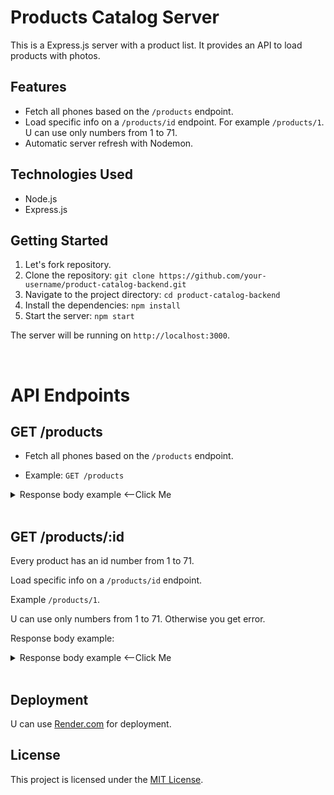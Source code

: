 # Products Catalog Server

This is a Express.js server with a product list. It provides an API to load products with photos.

## Features

- Fetch all phones based on the `/products` endpoint.
- Load specific info on a `/products/id` endpoint. For example `/products/1`. U can use only numbers from 1 to 71.
- Automatic server refresh with Nodemon.

## Technologies Used

- Node.js
- Express.js

## Getting Started

1. Let's fork repository.
2. Clone the repository: `git clone https://github.com/your-username/product-catalog-backend.git`
3. Navigate to the project directory: `cd product-catalog-backend`
4. Install the dependencies: `npm install`
5. Start the server: `npm start`

The server will be running on `http://localhost:3000`.

<br />

# API Endpoints


## GET /products

* Fetch all phones based on the `/products` endpoint.

* Example: `GET /products`



<details>
  <summary>Response body example <--Click Me</summary>

  ```json
    [
      {
        "id":"1",
        "category":"phones",
        "phoneId":"apple-iphone-7-32gb-black",
        "itemId":"apple-iphone-7-32gb-black",
        "name":"Apple iPhone 7 32GB Black",
        "fullPrice":400,
        "price":375,
        "screen":"4.7' IPS",
        "capacity":"32GB",
        "color":"black",
        "ram":"2GB",
        "year":2016,
        "image":"img/phones/apple-iphone-7/black/00.jpg"
      },
      {
        "id":"2",
        "category":"phones",
        "phoneId":"apple-iphone-7-plus-32gb-black",
        "itemId":"apple-iphone-7-plus-32gb-black",
        "name":"Apple iPhone 7 Plus 32GB Black",
        "fullPrice":540,
        "price":500,
        "screen":"5.5' IPS",
        "capacity":"32GB",
        "color":"black",
        "ram":"3GB",
        "year":2016,
        "image":"img/phones/apple-iphone-7-plus/black/00.jpg"
      }
    ]
  ```

</details>


<br />

## GET /products/:id

Every product has an id number from 1 to 71.

Load specific info on a `/products/id` endpoint.

Example `/products/1`.

U can use only numbers from 1 to 71. Otherwise you get error.

Response body example:

<details>
  <summary>Response body example <--Click Me</summary>

  ```json
    [
      {
        "id":"apple-iphone-7-32gb-black",
        "namespaceId":"apple-iphone-7",
        "name":"Apple iPhone 7 32GB Black",
        "capacityAvailable":[
          "32GB"
        ],
        "capacity":"32GB",
        "priceRegular":400,
        "priceDiscount":375,
        "colorsAvailable":[
          "black",
          "rosegold",
          "gold",
          "silver"
        ],
        "color":"black",
        "images":[
          "img/phones/apple-iphone-7/black/00.jpg",
          "img/phones/apple-iphone-7/black/01.jpg",
          "img/phones/apple-iphone-7/black/02.jpg",
          "img/phones/apple-iphone-7/black/03.jpg",
          "img/phones/apple-iphone-7/black/04.jpg"
        ],
        "description":[
          {
            "title":"And then there was Pro",
            "text":[
              "A transformative triple-camera system that adds tons of capability without complexity.",
              "An unprecedented leap in battery life. And a mind-blowing chip that doubles down on machine learning and pushes the boundaries of what a smartphone can do. Welcome to the first iPhone powerful enough to be called Pro."
            ]
          },
          {
            "title":"Camera",
            "text":[
              "Meet the first triple-camera system to combine cutting-edge technology with the legendary simplicity of iPhone. Capture up to four times more scene. Get beautiful images in drastically lower light. Shoot the highest-quality video in a smartphone — then edit with the same tools you love for photos. You’ve never shot with anything like it."
            ]
          },
          {
            "title":"Shoot it. Flip it. Zoom it. Crop it. Cut it. Light it. Tweak it. Love it.",
            "text":[
              "iPhone 11 Pro lets you capture videos that are beautifully true to life, with greater detail and smoother motion. Epic processing power means it can shoot 4K video with extended dynamic range and cinematic video stabilization — all at 60 fps. You get more creative control, too, with four times more scene and powerful new editing tools to play with."
            ]
          }
        ],
        "screen":"4.7' IPS",
        "resolution":"1334x750",
        "processor":"Apple A10",
        "ram":"2GB",
        "camera":"12 Mp + 7 Mp",
        "zoom":"Digital, 5x",
        "cell":[
          "GPRS",
          "EDGE",
          "WCDMA",
          "UMTS",
          "HSPA",
          "LTE"
        ]
      }
    ]
  ```

</details>

</br> 

## Deployment

U can use [Render.com](https://render.com/) for deployment.

## License

This project is licensed under the [MIT License](https://opensource.org/licenses/MIT).
